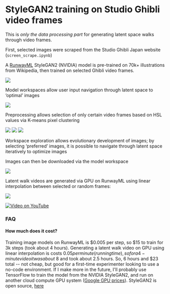 # StyleGAN2 training on Studio Ghibli video frames

This is *only the data processing part* for generating latent space walks through video frames.

First, selected images were scraped from the Studio Ghibli Japan website (`screen_scrape.ipynb`)

A [RunwayML](https://runwayml.com/) StyleGAN2 (NVIDIA) model is pre-trained on 70k+ illustrations from Wikipedia, then trained on selected Ghibli video frames.

![](http://dev.universalities.com/ghibli/selected_v_green.png)

Model workspaces allow user input navigation through latent space to ‘optimal’ images

![](http://dev.universalities.com/ghibli/img_selection_green.png)

Preprocessing allows selection of only certain video frames based on HSL values via K-means pixel clustering

![](http://dev.universalities.com/ghibli/hsl.png)
![](http://dev.universalities.com/ghibli/cool_frames.png)
![](http://dev.universalities.com/ghibli/warm_frames.png)

Workspace exploration allows evolutionary development of images; by selecting ‘preferred’ images, it is possible to navigate through latent space iteratively to optimize images

Images can then be downloaded via the model workspace

![](http://dev.universalities.com/ghibli/img_selection.png)

Latent walk videos are generated via GPU on RunwayML using linear interpolation between selected or random frames:

![](http://dev.universalities.com/ghibli/linear_interp_video.png)

[![Video on YouTube](http://dev.universalities.com/ghibli/video_thumb.png)](https://www.youtube.com/watch?v=N6O4oKaZiCE "Studio Ghibli Latent Walk")

### FAQ

#### How much does it cost?

Training image models on RunwayML is $0.005 per step, so $15 to train for 3k steps (took about 4 hours). Generating a latent walk video on GPU using linear interpolation is costs $0.05 per minute (running time), so for a 4-minute video it was about ~$8 and took about 2.5 hours. So, 6 hours and $23 total -- not cheap, but good for a first-time experimenter looking to use a no-code environment. If I make more in the future, I'll probably use TensorFlow to train the model from the NVIDIA StyleGAN2, and run on another cloud compute GPU system ([Google GPU prices](https://cloud.google.com/compute/gpus-pricing)). StyleGAN2 is open source, [here](https://github.com/NVlabs/stylegan2)

